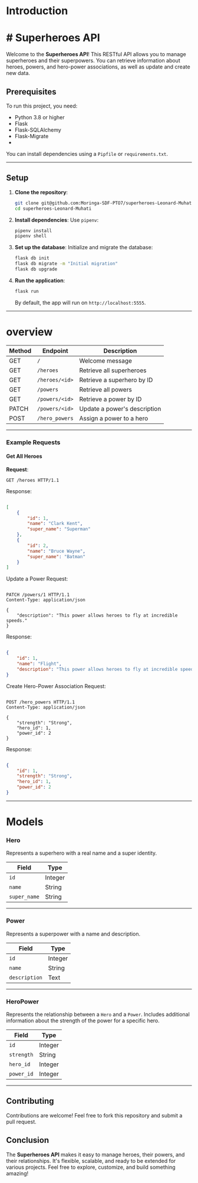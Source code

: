 # Introduction
# # Superheroes API
Welcome to the **Superheroes API**! This RESTful API allows you to manage superheroes and their superpowers. You can retrieve information about heroes, powers, and hero-power associations, as well as update and create new data.

## Prerequisites
To run this project, you need:

- Python 3.8 or higher
- Flask
- Flask-SQLAlchemy
- Flask-Migrate
- 
You can install dependencies using a `Pipfile` or `requirements.txt`.

---
## Setup 
1. **Clone the repository**:
    ```bash
    git clone git@github.com:Moringa-SDF-PTO7/superheroes-Leonard-Muhati.git
    cd superheroes-Leonard-Muhati
    ```
2. **Install dependencies**:
    Use `pipenv`:
    ```bash
    pipenv install
    pipenv shell
    ```    
3. **Set up the database**:
    Initialize and migrate the database:
    ```bash
    flask db init
    flask db migrate -m "Initial migration"
    flask db upgrade
    ```

4. **Run the application**:
    ```bash
    flask run
    ```

    By default, the app will run on `http://localhost:5555`.

---    
# overview

| Method | Endpoint             | Description                       |
|--------|-----------------------|-----------------------------------|
| GET    | `/`                  | Welcome message                   |
| GET    | `/heroes`            | Retrieve all superheroes          |
| GET    | `/heroes/<id>`       | Retrieve a superhero by ID         |
| GET    | `/powers`            | Retrieve all powers               |
| GET    | `/powers/<id>`       | Retrieve a power by ID             |
| PATCH  | `/powers/<id>`       | Update a power's description       |
| POST   | `/hero_powers`       | Assign a power to a hero           |

---

### Example Requests

#### Get All Heroes
**Request**:
```http
GET /heroes HTTP/1.1
```
Response:

```json

[
    {
        "id": 1,
        "name": "Clark Kent",
        "super_name": "Superman"
    },
    {
        "id": 2,
        "name": "Bruce Wayne",
        "super_name": "Batman"
    }
]
```
Update a Power
Request:

```http

PATCH /powers/1 HTTP/1.1
Content-Type: application/json

{
    "description": "This power allows heroes to fly at incredible speeds."
}
```
Response:

```json

{
    "id": 1,
    "name": "Flight",
    "description": "This power allows heroes to fly at incredible speeds."
}
```
Create Hero-Power Association
Request:

```http

POST /hero_powers HTTP/1.1
Content-Type: application/json

{
    "strength": "Strong",
    "hero_id": 1,
    "power_id": 2
}
```
Response:

```json

{
    "id": 1,
    "strength": "Strong",
    "hero_id": 1,
    "power_id": 2
}
```
----
# Models
### Hero

Represents a superhero with a real name and a super identity.

| Field       | Type    | 
|-------------|---------|
| `id`        | Integer | 
| `name`      | String  | 
| `super_name`| String  | 

---

### Power

Represents a superpower with a name and description.

| Field         | Type    |
|---------------|---------|
| `id`          | Integer | 
| `name`        | String  | 
| `description` | Text    | 

---

### HeroPower

Represents the relationship between a `Hero` and a `Power`. Includes additional information about the strength of the power for a specific hero.

| Field        | Type    | 
|--------------|---------|
| `id`         | Integer | 
| `strength`   | String  |
| `hero_id`    | Integer | 
| `power_id`   | Integer | 

---
## Contributing
Contributions are welcome! Feel free to fork this repository and submit a pull request.

## Conclusion

The **Superheroes API** makes it easy to manage heroes, their powers, and their relationships. It's flexible, scalable, and ready to be extended for various projects. Feel free to explore, customize, and build something amazing!

